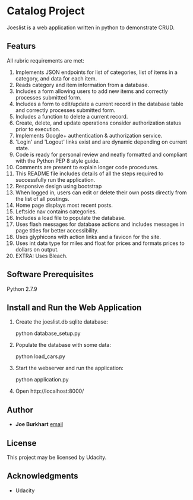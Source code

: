# Catalog Project

Joeslist is a web application written in python to demonstrate CRUD.

## Featurs

All rubric requirements are met:

1. Implements JSON endpoints for list of categories, list of items in a category, and data for each item.
2. Reads category and item information from a database.
3. Includes a form allowing users to add new items and correctly processes submitted form.
4. Includes a form to edit/update a current record in the database table and correctly processes submitted form.
5. Includes a function to delete a current record.
6. Create, delete, and update operations consider authorization status prior to execution.
7. Implements Google+ authentication & authorization service.
8. 'Login' and 'Logout' links exist and are dynamic depending on current state.
9. Code is ready for personal review and neatly formatted and compliant with the Python PEP 8 style guide.
10. Comments are present to explain longer code procedures.
11. This README file includes details of all the steps required to successfully run the application.
12. Responsive design using bootstrap
13. When logged in, users can edit or delete their own posts directly from the list of all postings.
14. Home page displays most recent posts.
15. Leftside nav contains categories.
16. Includes a load file to populate the database.
17. Uses flash messages for database actions and includes messages in page titles for better accessibility.
18. Uses glyphicons with action links and a favicon for the site.
19. Uses int data type for miles and float for prices and formats prices to dollars on output.
20. EXTRA: Uses Bleach.

## Software Prerequisites

Python 2.7.9

## Install and Run the Web Application

1. Create the joeslist.db sqlite database:

    python database_setup.py

2. Populate the database with some data:

    python load_cars.py

3. Start the webserver and run the application:

    python application.py

4. Open http://localhost:8000/

## Author

* **Joe Burkhart** [email](mailto:jb822f@att.com)

## License

This project may be licensed by Udacity.

## Acknowledgments

* Udacity
